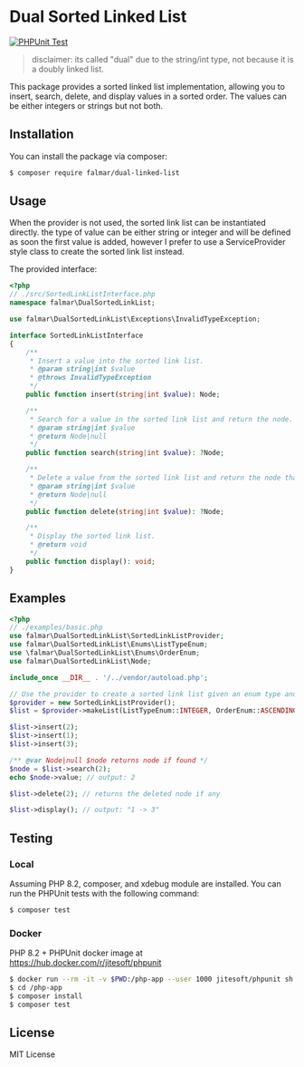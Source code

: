 # Dual Sorted Linked List

[![PHPUnit Test](https://github.com/falmar/dual-linked-list/actions/workflows/test.yaml/badge.svg)](https://github.com/falmar/dual-linked-list/actions/workflows/test.yaml)
    
> disclaimer: its called "dual" due to the string/int type, not because it is a doubly linked list. 

This package provides a sorted linked list implementation, allowing you to insert, search, delete, and display values in
a sorted order. The values can be either integers or strings but not both.

## Installation

You can install the package via composer:

```bash
$ composer require falmar/dual-linked-list
```

## Usage

When the provider is not used, the sorted link list can be instantiated directly. the type of value can be either string or integer and will be defined as soon the first value is added, however I prefer to use a ServiceProvider style class to create the sorted link list instead.

The provided interface:

```php
<?php
// ./src/SortedLinkListInterface.php
namespace falmar\DualSortedLinkList;

use falmar\DualSortedLinkList\Exceptions\InvalidTypeException;

interface SortedLinkListInterface
{
    /**
     * Insert a value into the sorted link list.
     * @param string|int $value
     * @throws InvalidTypeException
     */
    public function insert(string|int $value): Node;

    /**
     * Search for a value in the sorted link list and return the node.
     * @param string|int $value
     * @return Node|null
     */
    public function search(string|int $value): ?Node;

    /**
     * Delete a value from the sorted link list and return the node that was deleted.
     * @param string|int $value
     * @return Node|null
     */
    public function delete(string|int $value): ?Node;

    /**
     * Display the sorted link list.
     * @return void
     */
    public function display(): void;
}

```

## Examples

```php
<?php
// ./examples/basic.php
use falmar\DualSortedLinkList\SortedLinkListProvider;
use falmar\DualSortedLinkList\Enums\ListTypeEnum;
use \falmar\DualSortedLinkList\Enums\OrderEnum;
use falmar\DualSortedLinkList\Node;

include_once __DIR__ . '/../vendor/autoload.php';

// Use the provider to create a sorted link list given an enum type and order 
$provider = new SortedLinkListProvider();
$list = $provider->makeList(ListTypeEnum::INTEGER, OrderEnum::ASCENDING);

$list->insert(2);
$list->insert(1);
$list->insert(3);

/** @var Node|null $node returns node if found */
$node = $list->search(2);
echo $node->value; // output: 2

$list->delete(2); // returns the deleted node if any

$list->display(); // output: "1 -> 3"
```

## Testing


### Local
Assuming PHP 8.2, composer, and xdebug module are installed. You can run the PHPUnit tests with the following command:

```bash
$ composer test
```

### Docker

PHP 8.2 + PHPUnit docker image at https://hub.docker.com/r/jitesoft/phpunit

```bash
$ docker run --rm -it -v $PWD:/php-app --user 1000 jitesoft/phpunit sh
$ cd /php-app
$ composer install
$ composer test
```

## License

MIT License
